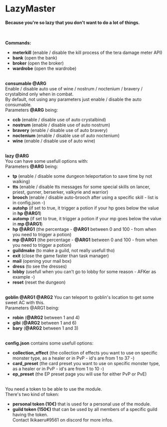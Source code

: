 # LazyMaster
<b>Because you're so lazy that you don't want to do a lot of things.</b></br>

</br></br>
<b>Commands:</b></br>
- <b>meterkill</b> (enable / disable the kill process of the tera damage meter API)</br>
- <b>bank</b> (open the bank)</br>
- <b>broker</b> (open the broker)</br>
- <b>wardrobe</b> (open the wardrobe)</br></br>


<b>consumable @ARG</b></br>
Enable / disable auto use of wine / nostrum / noctenium / bravery / crystalbind only when in combat.</br>
By default, not using any parameters just enable / disable the auto consumable.</br>
Parameters <b>@ARG</b> being:</br>
- <b>ccb</b> (enable / disable use of auto crystalbind)</br>
- <b>nostrum</b> (enable / disable use of auto nostrum)</br>
- <b>bravery</b> (enable / disable use of auto bravery)</br>
- <b>noctenium</b> (enable / disable use of auto noctenium)</br>
- <b>wine</b> (enable / disable use of auto wine)</br></br>

<b>lazy @ARG</b></br>
You can have some usefull options with:</br>
Parameters <b>@ARG</b> being:</br>
- <b>tp</b> (enable / disable some dungeon teleportation to save time by not walking)</br>
- <b>tts</b> (enable / disable tts messages for some special skills on lancer, priest, gunner, berserker, valkyrie and warrior)</br>
- <b>brooch</b> (enable / disable auto-brooch after using a specific skill - list is in config.json -)</br>
- <b>autohp</b> (if set to true, it trigger a potion if your hp goes below the value in <b>hp @ARG1</b>)</br>
- <b>automp</b> (if set to true, it trigger a potion if your mp goes below the value in <b>mp @ARG1</b>)</br>
- <b>hp @ARG1</b> (the percentage - <b>@ARG1</b> between 0 and 100 - from when you need to trigger a potion)</br>
- <b>mp @ARG1</b> (the percentage - <b>@ARG1</b> between 0 and 100 - from when you need to trigger a potion)</br>
- <b>guildmake</b> (to make a guild, not really usefull tho)</br>
- <b>exit</b> (close the game faster than task manager)</br>
- <b>mail</b> (opening your mail box)</br>
- <b>dress</b> (to see the dresses)</br>
- <b>lobby</b> (usefull when you can't go to lobby for some reason - AFKer as example -)</br>
- <b>reset</b> (reset the dungeon)</br></br>

<b>goblin @ARG1 @ARG2</b>
You can teleport to goblin's location to get some sweet AC with this.</br>
Parameters @ARG1 being:</br>
- <b>robin</b> (<b>@ARG2</b> between 1 and 4)</br>
- <b>gibi</b> (<b>@ARG2</b> between 1 and 6)</br>
- <b>bary</b> (<b>@ARG2</b> between 1 and 3)</br></br>

<b>config.json</b> contains some usefull options:</br>
- <b>collection_effect</b> (the collection of effects you want to use on specific monster type, as a healer or in PvP - id's are from 1 to 37 -)</br>
- <b>card_preset</b> (the card preset you want to use on specific monster type, as a healer or in PvP - id's are from 1 to 10 -)</br>
- <b>ep_preset</b> (the EP preset page you will use for either PvP or PvE)</br></br>

You need a token to be able to use the module.</br>
There's two kind of token:</br>
- <b>personal token (10€)</b> that is used for a personal use of the module.</br>
- <b>guild token (150€)</b> that can be used by all members of a specific guild having the token.</br>
Contact Ikikaeru#9561 on discord for more infos.
